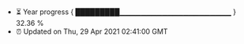 - ⏳ Year progress { █████████▁▁▁▁▁▁▁▁▁▁▁▁▁▁▁▁▁▁▁▁▁ } 32.36 %
- ⏰ Updated on Thu, 29 Apr 2021 02:41:00 GMT

